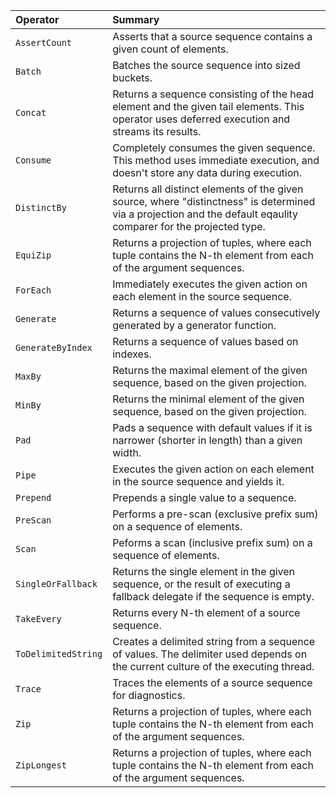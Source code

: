| **Operator** | **Summary** |
|:-------------|:------------|
| `AssertCount` | Asserts that a source sequence contains a given count of elements. |
| `Batch` | Batches the source sequence into sized buckets. |
| `Concat` | Returns a sequence consisting of the head element and the given tail elements. This operator uses deferred execution and streams its results. |
| `Consume` | Completely consumes the given sequence. This method uses immediate execution, and doesn't store any data during execution. |
| `DistinctBy` | Returns all distinct elements of the given source, where "distinctness" is determined via a projection and the default eqaulity comparer for the projected type. |
| `EquiZip` | Returns a projection of tuples, where each tuple contains the N-th element from each of the argument sequences. |
| `ForEach` | Immediately executes the given action on each element in the source sequence. |
| `Generate` | Returns a sequence of values consecutively generated by a generator function. |
| `GenerateByIndex` | Returns a sequence of values based on indexes. |
| `MaxBy` | Returns the maximal element of the given sequence, based on the given projection. |
| `MinBy` | Returns the minimal element of the given sequence, based on the given projection. |
| `Pad` | Pads a sequence with default values if it is narrower (shorter in length) than a given width. |
| `Pipe` | Executes the given action on each element in the source sequence and yields it. |
| `Prepend` | Prepends a single value to a sequence. |
| `PreScan` | Performs a pre-scan (exclusive prefix sum) on a sequence of elements. |
| `Scan` | Peforms a scan (inclusive prefix sum) on a sequence of elements. |
| `SingleOrFallback` | Returns the single element in the given sequence, or the result of executing a fallback delegate if the sequence is empty. |
| `TakeEvery` | Returns every N-th element of a source sequence. |
| `ToDelimitedString` | Creates a delimited string from a sequence of values. The delimiter used depends on the current culture of the executing thread. |
| `Trace` | Traces the elements of a source sequence for diagnostics. |
| `Zip` | Returns a projection of tuples, where each tuple contains the N-th element from each of the argument sequences. |
| `ZipLongest` | Returns a projection of tuples, where each tuple contains the N-th element from each of the argument sequences. |